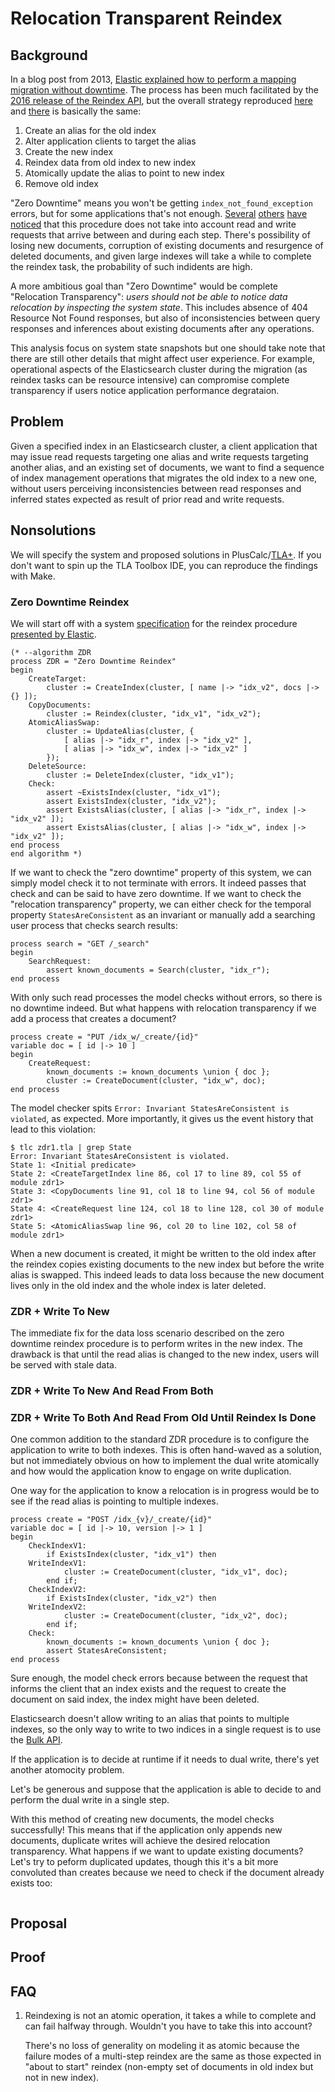 # Relocation Transparent Reindex

## Background

In a blog post from 2013, [Elastic explained how to perform a mapping migration
without downtime][1]. The process has been much facilitated by the [2016 release
of the Reindex API][2], but the overall strategy reproduced [here][3] and
[there][4] is basically the same:

1. Create an alias for the old index
2. Alter application clients to target the alias
3. Create the new index
4. Reindex data from old index to new index
5. Atomically update the alias to point to new index
6. Remove old index

"Zero Downtime" means you won't be getting `index_not_found_exception` errors,
but for some applications that's not enough. [Several][5] [others][6] [have][7]
[noticed][8] that this procedure does not take into account read and write
requests that arrive between and during each step. There's possibility of losing
new documents, corruption of existing documents and resurgence of deleted
documents, and given large indexes will take a while to complete the reindex
task, the probability of such indidents are high.

A more ambitious goal than "Zero Downtime" would be complete "Relocation
Transparency": *users should not be able to notice data relocation by inspecting
the system state*. This includes absence of 404 Resource Not Found responses,
but also of inconsistencies between query responses and inferences about
existing documents after any operations.

This analysis focus on system state snapshots but one should take note that
there are still other details that might affect user experience. For example,
operational aspects of the Elasticsearch cluster during the migration (as
reindex tasks can be resource intensive) can compromise complete transparency if
users notice application performance degrataion.

[1]: https://www.elastic.co/blog/changing-mapping-with-zero-downtime
[2]: https://www.elastic.co/blog/reindex-is-coming
[3]: https://medium.com/@aonrobot/elsaticsearch-reindex-zero-downtime-57edc01ba14f
[4]: https://stackoverflow.com/questions/42671187/rebuild-index-with-zero-downtime
[5]: https://blog.codecentric.de/en/2014/09/elasticsearch-zero-downtime-reindexing-problems-solutions/
[6]: https://engineering.carsguide.com.au/elasticsearch-zero-downtime-reindexing-e3a53000f0ac
[7]: https://summera.github.io/infrastructure/2016/07/04/reindexing-elasticsearch.html
[8]: https://stackoverflow.com/questions/48594229/elasticsearch-concurrent-updates-to-index-while-reindex-for-the-same-index-in

## Problem

Given a specified index in an Elasticsearch cluster, a client application that
may issue read requests targeting one alias and write requests targeting another
alias, and an existing set of documents, we want to find a sequence of index
management operations that migrates the old index to a new one, without users
perceiving inconsistencies between read responses and inferred states expected
as result of prior read and write requests.

## Nonsolutions

We will specify the system and proposed solutions in PlusCalc/[TLA+][]. If you
don't want to spin up the TLA Toolbox IDE, you can reproduce the findings with
Make.

[TLA+]: https://github.com/tlaplus/tlaplus

### Zero Downtime Reindex

We will start off with a system [specification](/docs/RTR/zdr.tla) for the
reindex procedure [presented by Elastic][1].

```
(* --algorithm ZDR
process ZDR = "Zero Downtime Reindex"
begin
    CreateTarget:
        cluster := CreateIndex(cluster, [ name |-> "idx_v2", docs |-> {} ]);
    CopyDocuments:
        cluster := Reindex(cluster, "idx_v1", "idx_v2");
    AtomicAliasSwap:
        cluster := UpdateAlias(cluster, {
            [ alias |-> "idx_r", index |-> "idx_v2" ],
            [ alias |-> "idx_w", index |-> "idx_v2" ]
        });
    DeleteSource:
        cluster := DeleteIndex(cluster, "idx_v1");
    Check:
        assert ~ExistsIndex(cluster, "idx_v1");
        assert ExistsIndex(cluster, "idx_v2");
        assert ExistsAlias(cluster, [ alias |-> "idx_r", index |-> "idx_v2" ]);
        assert ExistsAlias(cluster, [ alias |-> "idx_w", index |-> "idx_v2" ]);
end process
end algorithm *)
```

If we want to check the "zero downtime" property of this system, we can simply
model check it to not terminate with errors. It indeed passes that check and can
be said to have zero downtime. If we want to check the "relocation transparency"
property, we can either check for the temporal property `StatesAreConsistent` as
an invariant or manually add a searching user process that checks search
results:

```
process search = "GET /_search"
begin
    SearchRequest:
        assert known_documents = Search(cluster, "idx_r");
end process
```

With only such read processes the model checks without errors, so there is no
downtime indeed. But what happens with relocation transparency if we add a
process that creates a document?

```
process create = "PUT /idx_w/_create/{id}"
variable doc = [ id |-> 10 ]
begin
    CreateRequest:
        known_documents := known_documents \union { doc };
        cluster := CreateDocument(cluster, "idx_w", doc);
end process
```

The model checker spits `Error: Invariant StatesAreConsistent is violated`, as
expected. More importantly, it gives us the event history that lead to this
violation:

```
$ tlc zdr1.tla | grep State
Error: Invariant StatesAreConsistent is violated.
State 1: <Initial predicate>
State 2: <CreateTargetIndex line 86, col 17 to line 89, col 55 of module zdr1>
State 3: <CopyDocuments line 91, col 18 to line 94, col 56 of module zdr1>
State 4: <CreateRequest line 124, col 18 to line 128, col 30 of module zdr1>
State 5: <AtomicAliasSwap line 96, col 20 to line 102, col 58 of module zdr1>
```

When a new document is created, it might be written to the old index after the
reindex copies existing documents to the new index but before the write alias is
swapped. This indeed leads to data loss because the new document lives only in
the old index and the whole index is later deleted.

### ZDR + Write To New

The immediate fix for the data loss scenario described on the zero downtime
reindex procedure is to perform writes in the new index. The drawback is that
until the read alias is changed to the new index, users will be served with
stale data.

### ZDR + Write To New And Read From Both

### ZDR + Write To Both And Read From Old Until Reindex Is Done

One common addition to the standard ZDR procedure is to configure the
application to write to both indexes. This is often hand-waved as a solution,
but not immediately obvious on how to implement the dual write atomically and
how would the application know to engage on write duplication.

One way for the application to know a relocation is in progress would be to see
if the read alias is pointing to multiple indexes.

```
process create = "POST /idx_{v}/_create/{id}"
variable doc = [ id |-> 10, version |-> 1 ]
begin
    CheckIndexV1:
        if ExistsIndex(cluster, "idx_v1") then
    WriteIndexV1:
            cluster := CreateDocument(cluster, "idx_v1", doc);
        end if;
    CheckIndexV2:
        if ExistsIndex(cluster, "idx_v2") then
    WriteIndexV2:
            cluster := CreateDocument(cluster, "idx_v2", doc);
        end if;
    Check:
        known_documents := known_documents \union { doc };
        assert StatesAreConsistent;
end process
```

Sure enough, the model check errors because between the request that informs the
client that an index exists and the request to create the document on said
index, the index might have been deleted.

Elasticsearch
doesn't allow writing to an alias that points to multiple indexes, so the only
way to write to two indices in a single request is to use the [Bulk API][bulk].

If the application is to decide at runtime if it needs to dual write, there's
yet another atomocity problem.

Let's be generous
and suppose that the application is able to decide to and perform the dual write
in a single step.

With this method of creating new documents, the model checks successfully! This
means that if the application only appends new documents, duplicate writes will
achieve the desired relocation transparency. What happens if we want to update
existing documents? Let's try to peform duplicated updates, though this it's a
bit more convoluted than creates because we need to check if the document
already exists too:

```
```

[bulk]: https://www.elastic.co/guide/en/elasticsearch/reference/current/docs-bulk.html

## Proposal

## Proof

## FAQ

1. Reindexing is not an atomic operation, it takes a while to complete and can
   fail halfway through. Wouldn't you have to take this into account?

    There's no loss of generality on modeling it as atomic because the failure
    modes of a multi-step reindex are the same as those expected in "about to
    start" reindex (non-empty set of documents in old index but not in new
    index).
